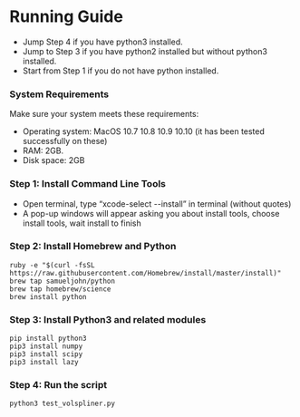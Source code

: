 # Running Guide

  - Jump Step 4 if you have python3 installed.
  - Jump to Step 3 if you have python2 installed but without python3 installed.
  - Start from Step 1 if you do not have python installed.

### System Requirements
Make sure your system meets these requirements:
  - Operating system: MacOS 10.7 10.8 10.9 10.10 (it has been tested successfully on these)
  - RAM: 2GB.
  - Disk space: 2GB

### Step 1: Install Command Line Tools 
  - Open terminal, type “xcode-select --install” in terminal (without quotes)
  - A pop-up windows will appear asking you about install tools, choose install tools, wait install to finish
  
### Step 2: Install Homebrew and Python

  ```
  ruby -e "$(curl -fsSL https://raw.githubusercontent.com/Homebrew/install/master/install)"
  brew tap samueljohn/python
  brew tap homebrew/science
  brew install python
  ```

### Step 3: Install Python3 and related modules
    
  ```
  pip install python3
  pip3 install numpy
  pip3 install scipy
  pip3 install lazy
  ```

### Step 4: Run the script

  ```
  python3 test_volspliner.py
  ```
     